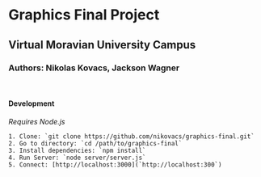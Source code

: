 # Graphics Final Project
## Virtual Moravian University Campus
### Authors: Nikolas Kovacs, Jackson Wagner
<br>

#### Development
*Requires Node.js*

    1. Clone: `git clone https://github.com/nikovacs/graphics-final.git`
    2. Go to directory: `cd /path/to/graphics-final`
    3. Install dependencies: `npm install`
    4. Run Server: `node server/server.js`
    5. Connect: [http://localhost:3000](`http://localhost:300`)